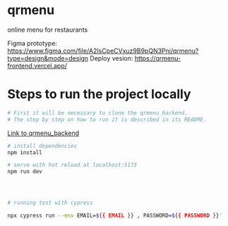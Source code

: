 # qrmenu

online menu for restaurants

Figma prototype: https://www.figma.com/file/A2IsCpeCVxuz9B9pQN3Pni/qrmenu?type=design&mode=design
Deploy vesion: https://qrmenu-frontend.vercel.app/

# Steps to run the project locally

```bash
# First it will be necessary to clone the qrmenu_backend.
# The step by step on how to run it is described in its README.
```

[Link to qrmenu_backend](https://github.com/mikessdev/qrmenu_backend)

```bash
# install dependencies
npm install

# serve with hot reload at localhost:5173
npm run dev




# running test with cypress

npx cypress run --env EMAIL=${{ EMAIL }} , PASSWORD=${{ PASSWORD }}'
```
